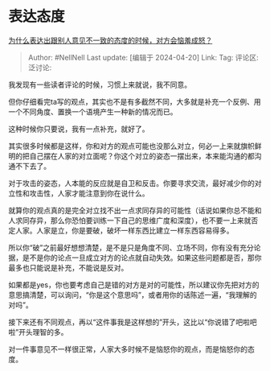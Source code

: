# 表达态度
[为什么表达出跟别人意见不一致的态度的时候，对方会恼羞成怒？](https://www.zhihu.com/question/652942424/answer/3472920118)

> Author: #NellNell
> Last update: [编辑于 2024-04-20]
> Link:
> Tag: 
> 评论区:
> 泛讨论:

我发现有一些读者评论的时候，习惯上来就说，我不同意。

但你仔细看完ta写的观点，其实也不是有多截然不同，大多就是补充一个反例、用一个不同角度、置换一个语境产生一种新的情况而已。

这种时候你只要说，我有一点补充，就好了。

其实很多时候都是这样，你和对方的观点可能也没那么对立，何必一上来就旗帜鲜明的把自己摆在人家的对立面呢？你这个对立的姿态一摆出来，本来能沟通的都沟通不下去了。

对于攻击的姿态，人本能的反应就是自卫和反击。你要寻求交流，最好减少你的对立性和攻击性，人家才能注意到你在说什么。

就算你的观点真的是完全对立找不出一点求同存异的可能性（话说如果你总不能和人求同存异，那么你恐怕要训练一下自己的思维广度和深度），也不要一上来就否定人家。人家是立，你是要破，破坏一样东西比建立一样东西容易得多。

所以你“破”之前最好想想清楚，是不是只是角度不同、立场不同，你有没有充分论据，是不是你的论点一旦成立对方的论点就自动失效。如果这些问题都是否，那你最多也只能说是补充，不能说是反对。

如果都是yes，你也要考虑自己是错的对方是对的可能性，所以建议你先把对方的意思搞清楚，可以询问，“你是这个意思吗”，或者用你的话陈述一遍，“我理解的对吗”。

接下来还有不同观点，再以“这件事我是这样想的”开头，这比以“你说错了吧啦吧啦”开头理智的多。

对一件事意见不一样很正常，人家大多时候不是恼怒你的观点，而是恼怒你的态度。